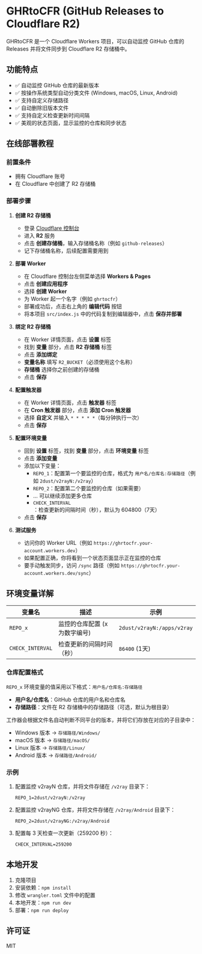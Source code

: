 # GHRtoCFR (GitHub Releases to Cloudflare R2)

GHRtoCFR 是一个 Cloudflare Workers 项目，可以自动监控 GitHub 仓库的 Releases 并将文件同步到 Cloudflare R2 存储桶中。

## 功能特点

- ✅ 自动监控 GitHub 仓库的最新版本
- ✅ 按操作系统类型自动分类文件 (Windows, macOS, Linux, Android)
- ✅ 支持自定义存储路径
- ✅ 自动删除旧版本文件
- ✅ 支持自定义检查更新时间间隔
- ✅ 美观的状态页面，显示监控的仓库和同步状态

## 在线部署教程

### 前置条件

- 拥有 Cloudflare 账号
- 在 Cloudflare 中创建了 R2 存储桶

### 部署步骤

1. **创建 R2 存储桶**

   - 登录 [Cloudflare 控制台](https://dash.cloudflare.com/)
   - 进入 **R2** 服务
   - 点击 **创建存储桶**，输入存储桶名称（例如 `github-releases`）
   - 记下存储桶名称，后续配置需要用到

2. **部署 Worker**

   - 在 Cloudflare 控制台左侧菜单选择 **Workers & Pages**
   - 点击 **创建应用程序**
   - 选择 **创建 Worker**
   - 为 Worker 起一个名字（例如 `ghrtocfr`）
   - 部署成功后，点击右上角的 **编辑代码** 按钮
   - 将本项目 `src/index.js` 中的代码复制到编辑器中，点击 **保存并部署**

3. **绑定 R2 存储桶**

   - 在 Worker 详情页面，点击 **设置** 标签
   - 找到 **变量** 部分，点击 **R2 存储桶** 标签
   - 点击 **添加绑定**
   - **变量名称** 填写 `R2_BUCKET`（必须使用这个名称）
   - **存储桶** 选择你之前创建的存储桶
   - 点击 **保存**

4. **配置触发器**

   - 在 Worker 详情页面，点击 **触发器** 标签
   - 在 **Cron 触发器** 部分，点击 **添加 Cron 触发器**
   - 选择 **自定义** 并输入 `* * * * *`（每分钟执行一次）
   - 点击 **保存**

5. **配置环境变量**

   - 回到 **设置** 标签，找到 **变量** 部分，点击 **环境变量** 标签
   - 点击 **添加变量**
   - 添加以下变量：
     - `REPO_1`：配置第一个要监控的仓库，格式为 `用户名/仓库名:存储路径`（例如 `2dust/v2rayN:/v2ray`）
     - `REPO_2`：配置第二个要监控的仓库（如果需要）
     - ... 可以继续添加更多仓库
     - `CHECK_INTERVAL`：检查更新的间隔时间（秒），默认为 604800（7天）
   - 点击 **保存**

6. **测试服务**

   - 访问你的 Worker URL（例如 `https://ghrtocfr.your-account.workers.dev`）
   - 如果配置正确，你将看到一个状态页面显示正在监控的仓库
   - 要手动触发同步，访问 `/sync` 路径（例如 `https://ghrtocfr.your-account.workers.dev/sync`）

## 环境变量详解

| 变量名 | 描述 | 示例 |
|--------|------|------|
| `REPO_x` | 监控的仓库配置 (x 为数字编号) | `2dust/v2rayN:/apps/v2ray` |
| `CHECK_INTERVAL` | 检查更新的间隔时间（秒）| `86400` (1天) |

### 仓库配置格式

`REPO_x` 环境变量的值采用以下格式：`用户名/仓库名:存储路径`

- **用户名/仓库名**：GitHub 仓库的用户名和仓库名
- **存储路径**：文件在 R2 存储桶中的存储路径（可选，默认为根目录）

工作器会根据文件名自动判断不同平台的版本，并将它们存放在对应的子目录中：
- Windows 版本 → `存储路径/Windows/`
- macOS 版本 → `存储路径/macOS/`
- Linux 版本 → `存储路径/Linux/`
- Android 版本 → `存储路径/Android/`

### 示例

1. 配置监控 v2rayN 仓库，并将文件存储在 `/v2ray` 目录下：
   ```
   REPO_1=2dust/v2rayN:/v2ray
   ```

2. 配置监控 v2rayNG 仓库，并将文件存储在 `/v2ray/Android` 目录下：
   ```
   REPO_2=2dust/v2rayNG:/v2ray/Android
   ```

3. 配置每 3 天检查一次更新（259200 秒）：
   ```
   CHECK_INTERVAL=259200
   ```

## 本地开发

1. 克隆项目
2. 安装依赖：`npm install`
3. 修改 `wrangler.toml` 文件中的配置
4. 本地开发：`npm run dev`
5. 部署：`npm run deploy`

## 许可证

MIT 